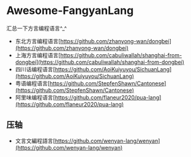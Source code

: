# Awesome-FangyanLang
汇总一下方言编程语言^_^

* 东北方言编程语言[https://github.com/zhanyong-wan/dongbei](https://github.com/zhanyong-wan/dongbei)
* 上海方言编程语言[https://github.com/cabuliwallah/shanghai-from-dongbei](https://github.com/cabuliwallah/shanghai-from-dongbei)
* 四川话编程语言[https://github.com/AoiKuiyuyou/SichuanLang](https://github.com/AoiKuiyuyou/SichuanLang)
* 粤语编程语言[https://github.com/StepfenShawn/Cantonese](https://github.com/StepfenShawn/Cantonese)
* 阿里味编程语言[https://github.com/flaneur2020/pua-lang](https://github.com/flaneur2020/pua-lang)

## 压轴
* 文言文編程語言[https://github.com/wenyan-lang/wenyan](https://github.com/wenyan-lang/wenyan)
